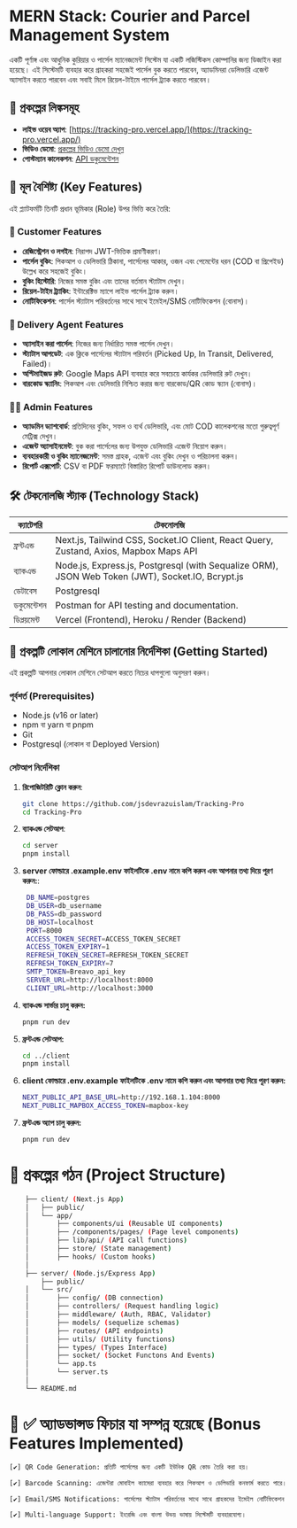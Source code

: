 # MERN Stack: Courier and Parcel Management System

একটি পূর্ণাঙ্গ এবং আধুনিক কুরিয়ার ও পার্সেল ম্যানেজমেন্ট সিস্টেম যা একটি লজিস্টিকস কোম্পানির জন্য ডিজাইন করা হয়েছে। এই সিস্টেমটি ব্যবহার করে গ্রাহকরা সহজেই পার্সেল বুক করতে পারবেন, অ্যাডমিনরা ডেলিভারি এজেন্ট অ্যাসাইন করতে পারবেন এবং সবাই মিলে রিয়েল-টাইমে পার্সেল ট্র্যাক করতে পারবেন।

## 🔗 প্রকল্পের লিঙ্কসমূহ
- **লাইভ ওয়েব অ্যাপ**: [https://tracking-pro.vercel.app/](https://tracking-pro.vercel.app/)
- **ভিডিও ডেমো**: [প্রকল্পের ভিডিও ডেমো দেখুন](#)
- **পোস্টম্যান কালেকশন**: [API ডকুমেন্টেশন](#)

## 🌟 মূল বৈশিষ্ট্য (Key Features)
এই প্ল্যাটফর্মটি তিনটি প্রধান ভূমিকার (Role) উপর ভিত্তি করে তৈরি:

### 👤 Customer Features
- **রেজিস্ট্রেশন ও লগইন**: নিরাপদ JWT-ভিত্তিক প্রমাণীকরণ।
- **পার্সেল বুকিং**: পিকআপ ও ডেলিভারি ঠিকানা, পার্সেলের আকার, ওজন এবং পেমেন্টের ধরন (COD বা প্রিপেইড) উল্লেখ করে সহজেই বুকিং।
- **বুকিং হিস্টোরি**: নিজের সমস্ত বুকিং এবং তাদের বর্তমান স্ট্যাটাস দেখুন।
- **রিয়েল-টাইম ট্র্যাকিং**: ইন্টারেক্টিভ ম্যাপে লাইভ পার্সেল ট্র্যাক করুন।
- **নোটিফিকেশন**: পার্সেল স্ট্যাটাস পরিবর্তনের সাথে সাথে ইমেইল/SMS নোটিফিকেশন (বোনাস)।

### 🛵 Delivery Agent Features
- **অ্যাসাইন করা পার্সেল**: নিজের জন্য নির্ধারিত সমস্ত পার্সেল দেখুন।
- **স্ট্যাটাস আপডেট**: এক ক্লিকে পার্সেলের স্ট্যাটাস পরিবর্তন (Picked Up, In Transit, Delivered, Failed)।
- **অপ্টিমাইজড রুট**: Google Maps API ব্যবহার করে সবচেয়ে কার্যকর ডেলিভারি রুট দেখুন।
- **বারকোড স্ক্যানিং**: পিকআপ এবং ডেলিভারি নিশ্চিত করার জন্য বারকোড/QR কোড স্ক্যান (বোনাস)।

### 👨‍💻 Admin Features
- **অ্যাডমিন ড্যাশবোর্ড**: প্রতিদিনের বুকিং, সফল ও ব্যর্থ ডেলিভারি, এবং মোট COD কালেকশনের মতো গুরুত্বপূর্ণ মেট্রিক্স দেখুন।
- **এজেন্ট অ্যাসাইনমেন্ট**: বুক করা পার্সেলের জন্য উপযুক্ত ডেলিভারি এজেন্ট নিয়োগ করুন।
- **ব্যবহারকারী ও বুকিং ম্যানেজমেন্ট**: সমস্ত গ্রাহক, এজেন্ট এবং বুকিং দেখুন ও পরিচালনা করুন।
- **রিপোর্ট এক্সপোর্ট**: CSV বা PDF ফরম্যাটে বিস্তারিত রিপোর্ট ডাউনলোড করুন।

## 🛠️ টেকনোলজি স্ট্যাক (Technology Stack)

| ক্যাটেগরি          | টেকনোলজি                                                                 |
|---------------------|--------------------------------------------------------------------------|
| ফ্রন্টএন্ড         | Next.js, Tailwind CSS, Socket.IO Client, React Query, Zustand, Axios, Mapbox Maps API |
| ব্যাকএন্ড          | Node.js, Express.js, Postgresql (with Sequalize ORM), JSON Web Token (JWT), Socket.IO, Bcrypt.js |
| ডেটাবেস            | Postgresql                                                            |
| ডকুমেন্টেশন        | Postman for API testing and documentation.                              |
| ডিপ্লয়মেন্ট        | Vercel (Frontend), Heroku / Render (Backend)                            |

## 🚀 প্রকল্পটি লোকাল মেশিনে চালানোর নির্দেশিকা (Getting Started)
এই প্রকল্পটি আপনার লোকাল মেশিনে সেটআপ করতে নিচের ধাপগুলো অনুসরণ করুন।

### পূর্বশর্ত (Prerequisites)
- Node.js (v16 or later)
- npm বা yarn বা pnpm
- Git
- Postgresql (লোকাল বা Deployed Version)

### সেটআপ নির্দেশিকা
1. **রিপোজিটরিটি ক্লোন করুন**:
   ```bash
   git clone https://github.com/jsdevrazuislam/Tracking-Pro
   cd Tracking-Pro
2. **ব্যাকএন্ড সেটআপ**:
   ```bash
   cd server
   pnpm install
3. **server ফোল্ডারে .example.env ফাইলটিকে .env নামে কপি করুন এবং আপনার তথ্য দিয়ে পূরণ করুন:**:
   ```bash
    DB_NAME=postgres
    DB_USER=db_username
    DB_PASS=db_password
    DB_HOST=localhost
    PORT=8000
    ACCESS_TOKEN_SECRET=ACCESS_TOKEN_SECRET
    ACCESS_TOKEN_EXPIRY=1
    REFRESH_TOKEN_SECRET=REFRESH_TOKEN_SECRET
    REFRESH_TOKEN_EXPIRY=7
    SMTP_TOKEN=Breavo_api_key
    SERVER_URL=http://localhost:8000
    CLIENT_URL=http://localhost:3000

4. **ব্যাকএন্ড সার্ভার চালু করুন:**
    ```bash
    pnpm run dev
5. **ফ্রন্টএন্ড সেটআপ:**
    ```bash
    cd ../client
    pnpm install
6. **client ফোল্ডারে .env.example ফাইলটিকে .env নামে কপি করুন এবং আপনার তথ্য দিয়ে পূরণ করুন:**
    ```bash
    NEXT_PUBLIC_API_BASE_URL=http://192.168.1.104:8000
    NEXT_PUBLIC_MAPBOX_ACCESS_TOKEN=mapbox-key
7. **ফ্রন্টএন্ড অ্যাপ চালু করুন:**
    ```bash
    pnpm run dev

# 📂 প্রকল্পের গঠন (Project Structure)
```bash
    ├── client/ (Next.js App)
    │   ├── public/
    │   └── app/
    │       ├── components/ui (Reusable UI components)
    │       ├── /components/pages/ (Page level components)
    │       ├── lib/api/ (API call functions)
    │       ├── store/ (State management)
    │       ├── hooks/ (Custom hooks)
    │
    ├── server/ (Node.js/Express App)
        ├── public/
    │   └── src/
    │       ├── config/ (DB connection)
    │       ├── controllers/ (Request handling logic)
    │       ├── middleware/ (Auth, RBAC, Validator)
    │       ├── models/ (sequelize schemas)
    │       ├── routes/ (API endpoints)
    │       ├── utils/ (Utility functions)
    │       ├── types/ (Types Interface)
    │       ├── socket/ (Socket Functons And Events)
    │       └── app.ts
    │       └── server.ts
    │
    └── README.md
```
# 📂 ✅ অ্যাডভান্সড ফিচার যা সম্পন্ন হয়েছে (Bonus Features Implemented)

```bash
[✔] QR Code Generation: প্রতিটি পার্সেলের জন্য একটি ইউনিক QR কোড তৈরি করা হয়।

[✔] Barcode Scanning: এজেন্টরা মোবাইল ক্যামেরা ব্যবহার করে পিকআপ ও ডেলিভারি কনফার্ম করতে পারে।

[✔] Email/SMS Notifications: পার্সেলের স্ট্যাটাস পরিবর্তনের সাথে সাথে গ্রাহকদের ইমেইল নোটিফিকেশন পাঠানো হয়।

[✔] Multi-language Support: ইংরেজি এবং বাংলা উভয় ভাষায় সিস্টেমটি ব্যবহারযোগ্য।
```